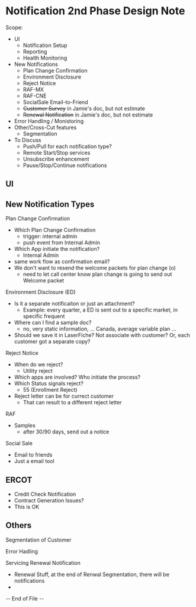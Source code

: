 # Notification 2nd Phase Design Note

Scope:

* UI	
  - Notification Setup
  - Reporting
  - Health Monitoring
* New Notifications
  - Plan Change Confirmation
  - Environment Disclosure
  - Reject Notice
  - RAF-MX 
  - RAF-CNE
  - SocialSale Email-to-Friend
  - <del>Customer Survey</del> in Jamie's doc, but not estimate
  - <del>Renewal Notification</del> in Jamie's doc, but not estimate
* Error Handling / Monistoring
* Other/Cross-Cut features
  - Segmentation
* To Discuss
  - Push/Pull for each notification type?
  - Remote Start/Stop services
  - Unsubscribe enhancement
  - Pause/Stop/Continue notifications

## UI

## New Notification Types

Plan Change Confirmation

* Which Plan Change Confirmation
	- trigger: internal admin
	- push event from Internal Admin 
* Which App initiate the notification?
	- Internal Admin
* same work flow as confirmation email?
* We don't want to resend the welcome packets for plan change (o)
	- need to let call center know plan change is going to send out Welcome packet
	
Environment Disclosure (ED)

* Is it a separate notificaiton or just an attachment?
	- Example: every quarter, a ED is sent out to a specific market, in specific frequent
* Where can I find a sample doc?
	- no, very static information, ... Canada, average variable plan ... 
* Should we save it in LaserFiche? Not associate with customer? Or, each customer got a separate copy?

Reject Notice

* When do we reject? 
	- Utility reject
* Which apps are involved? Who initiate the process?
* Which Status signals reject?
	- 55 (Enrollment Reject)
* Reject letter can be for currect customer
	- That can result to a different reject letter 

RAF

* Samples
	- after 30/90 days, send out a notice

Social Sale

* Email to friends 
* Just a email tool

## ERCOT

* Credit Check Notification
* Contract Generation Issues?
* This is OK

## Others

Segmentation of Customer

Error Hadling

Servicing Renewal Notification

* Renewal Stuff, at the end of Renwal Segmentation, there will be notifications
* 




















































-- End of File --

 